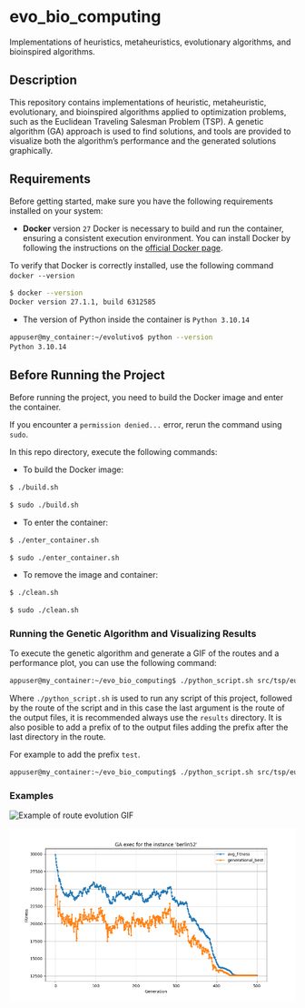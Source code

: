 # evo_bio_computing
Implementations of heuristics, metaheuristics, evolutionary algorithms, and
bioinspired algorithms.

## Description
This repository contains implementations of heuristic, metaheuristic,
evolutionary, and bioinspired algorithms applied to optimization problems,
such as the Euclidean Traveling Salesman Problem (TSP). A genetic
algorithm (GA) approach is used to find solutions, and tools are provided
to visualize both the algorithm’s performance and the generated solutions
graphically.

## Requirements

Before getting started, make sure you have the following requirements
installed on your system:

- **Docker** version `27` Docker is necessary to build and run the
    container, ensuring a consistent execution environment. You can install
    Docker by following the instructions on the 
    [official Docker page](https://docs.docker.com/get-docker/).

To verify that Docker is correctly installed, use the following
command `docker --version`

```bash
$ docker --version
Docker version 27.1.1, build 6312585
```

- The version of Python inside the container is `Python 3.10.14`

```bash
appuser@my_container:~/evolutivo$ python --version
Python 3.10.14
```

## Before Running the Project

Before running the project, you need to build the Docker image and enter the container.

If you encounter a `permission denied...` error, rerun the command using `sudo`.

In this repo directory, execute the following commands:

- To build the Docker image:
```bash
$ ./build.sh
```

```bash
$ sudo ./build.sh
```

- To enter the container:

```bash
$ ./enter_container.sh
```

```bash
$ sudo ./enter_container.sh
```

- To remove the image and container:

```bash
$ ./clean.sh
```

```bash
$ sudo ./clean.sh
```

### Running the Genetic Algorithm and Visualizing Results

To execute the genetic algorithm and generate a GIF of the routes and a
performance plot, you can use the following command:

```bash
appuser@my_container:~/evo_bio_computing$ ./python_script.sh src/tsp/euclidean_tsp_ga_exec.py instances/euc_TSP/berlin52.tsp results/
```

Where `./python_script.sh` is used to run any script of this project, followed by the 
route of the script and in this case the last argument is the route of the output files,
it is recommended always use the `results` directory. It is also posible to add a prefix of
to the output files adding the prefix after the last directory in the route.

For example to add the prefix `test`.

```bash
appuser@my_container:~/evo_bio_computing$ ./python_script.sh src/tsp/euclidean_tsp_ga_exec.py instances/euc_TSP/berlin52.tsp results/test
```


### Examples

![Example of route evolution GIF](results/output_sample_berlin52.gif)

![Performance plot](results/output_sample_berlin52_GA_plot.png)
